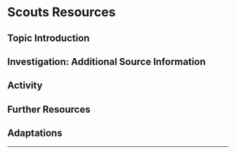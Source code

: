 # Scouts Resources

## Topic Introduction

<!-- Content to be added -->

## Investigation: Additional Source Information

<!-- Content to be added -->

## Activity

<!-- This section will have a downloadable worksheet PDF -->
<!-- Content to be added -->

## Further Resources

<!-- Content to be added -->

## Adaptations

<!-- Content to be added -->

---
